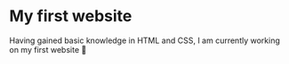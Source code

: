 # My first website

Having gained basic knowledge in HTML and CSS, I am currently working on my first website 💪
